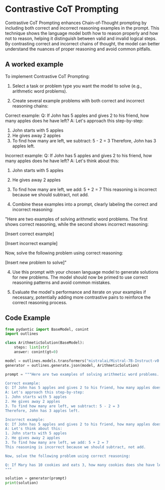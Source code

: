 # Contrastive CoT Prompting


Contrastive CoT Prompting enhances Chain-of-Thought prompting by including both correct and incorrect reasoning examples in the prompt. This technique shows the language model both how to reason properly and how not to reason, helping it distinguish between valid and invalid logical steps. By contrasting correct and incorrect chains of thought, the model can better understand the nuances of proper reasoning and avoid common pitfalls.
    

## A worked example


To implement Contrastive CoT Prompting:

1. Select a task or problem type you want the model to solve (e.g., arithmetic word problems).

2. Create several example problems with both correct and incorrect reasoning chains:

Correct example:
Q: If John has 5 apples and gives 2 to his friend, how many apples does he have left?
A: Let's approach this step-by-step:
1. John starts with 5 apples
2. He gives away 2 apples
3. To find how many are left, we subtract: 5 - 2 = 3
Therefore, John has 3 apples left.

Incorrect example:
Q: If John has 5 apples and gives 2 to his friend, how many apples does he have left?
A: Let's think about this:
1. John starts with 5 apples
2. He gives away 2 apples
3. To find how many are left, we add: 5 + 2 = 7
This reasoning is incorrect because we should subtract, not add.

3. Combine these examples into a prompt, clearly labeling the correct and incorrect reasoning:

"Here are two examples of solving arithmetic word problems. The first shows correct reasoning, while the second shows incorrect reasoning:

[Insert correct example]

[Insert incorrect example]

Now, solve the following problem using correct reasoning:

[Insert new problem to solve]"

4. Use this prompt with your chosen language model to generate solutions for new problems. The model should now be primed to use correct reasoning patterns and avoid common mistakes.

5. Evaluate the model's performance and iterate on your examples if necessary, potentially adding more contrastive pairs to reinforce the correct reasoning process.
    
## Code Example


```python
from pydantic import BaseModel, conint
import outlines

class ArithmeticSolution(BaseModel):
    steps: list[str]
    answer: conint(gt=0)

model = outlines.models.transformers("mistralai/Mistral-7B-Instruct-v0.2")
generator = outlines.generate.json(model, ArithmeticSolution)

prompt = """Here are two examples of solving arithmetic word problems. The first shows correct reasoning, while the second shows incorrect reasoning:

Correct example:
Q: If John has 5 apples and gives 2 to his friend, how many apples does he have left?
A: Let's approach this step-by-step:
1. John starts with 5 apples
2. He gives away 2 apples
3. To find how many are left, we subtract: 5 - 2 = 3
Therefore, John has 3 apples left.

Incorrect example:
Q: If John has 5 apples and gives 2 to his friend, how many apples does he have left?
A: Let's think about this:
1. John starts with 5 apples
2. He gives away 2 apples
3. To find how many are left, we add: 5 + 2 = 7
This reasoning is incorrect because we should subtract, not add.

Now, solve the following problem using correct reasoning:

Q: If Mary has 10 cookies and eats 3, how many cookies does she have left?
"""

solution = generator(prompt)
print(solution)
```
    

